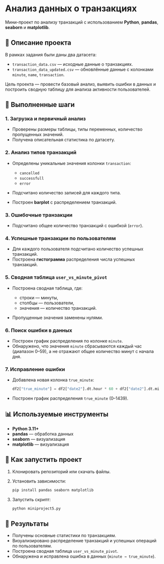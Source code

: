 # Анализ данных о транзакциях

Мини-проект по анализу транзакций с использованием **Python**, **pandas**, **seaborn** и **matplotlib**.

## 📂 Описание проекта

В рамках задания были даны два датасета:

* `transaction_data.csv` — исходные данные о транзакциях.
* `transaction_data_updated.csv` — обновлённые данные с колонками `minute`, `name`, `transaction`.

Цель проекта — провести базовый анализ, выявить ошибки в данных и построить сводную таблицу для анализа активности пользователей.

## 📝 Выполненные шаги

### 1. Загрузка и первичный анализ

* Проверены размеры таблицы, типы переменных, количество пропущенных значений.
* Получена описательная статистика по датасету.

### 2. Анализ типов транзакций

* Определены уникальные значения колонки `transaction`:

  * `cancelled`
  * `successfull`
  * `error`
* Подсчитано количество записей для каждого типа.
* Построен **barplot** с распределением транзакций.

### 3. Ошибочные транзакции

* Подсчитано общее количество транзакций с ошибкой (`error`).

### 4. Успешные транзакции по пользователям

* Для каждого пользователя подсчитано количество успешных транзакций.
* Построена **гистограмма** распределения числа успешных транзакций.

### 5. Сводная таблица `user_vs_minute_pivot`

* Построена сводная таблица, где:

  * строки — минуты,
  * столбцы — пользователи,
  * значения — количество транзакций.
* Пропущенные значения заменены нулями.

### 6. Поиск ошибки в данных

* Построен график распределения по колонке `minute`.
* Обнаружено, что значения `minute` сбрасываются каждый час (диапазон 0–59), а не отражают общее количество минут с начала дня.

### 7. Исправление ошибки

* Добавлена новая колонка `true_minute`:

  ```python
  df2["true_minute"] = df2["date2"].dt.hour * 60 + df2["date2"].dt.minute
  ```
* Построен график распределения `true_minute` (0–1439).

## 📊 Используемые инструменты

* **Python 3.11+**
* **pandas** — обработка данных
* **seaborn** — визуализация
* **matplotlib** — визуализация

## 🚀 Как запустить проект

1. Клонировать репозиторий или скачать файлы.
2. Установить зависимости:

   ```bash
   pip install pandas seaborn matplotlib
   ```
3. Запустить скрипт:

   ```bash
   python miniproject5.py
   ```

## 📌 Результаты

* Получены основные статистики по транзакциям.
* Визуализировано распределение транзакций и успешных операций по пользователям.
* Построена сводная таблица `user_vs_minute_pivot`.
* Обнаружена и исправлена ошибка в данных (`minute → true_minute`).
